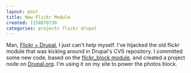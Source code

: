 ```yaml
---
layout: post
title: New Flickr Module
created: 1158870730
categories: projects flickr drupal
---
```

Man, <a href="http://drupal.org/project/flickr">Flickr + Drupal</a>, I just can't help myself. I've hijacked the old flickr module that was kicking around in Drupal's CVS repository. I committed some new code, based on the <a href="http://drupal.org/project/flickr_block">flickr_block module</a>, and created a project node on <a href="http://drupal.org">Drupal.org</a>. I'm using it on my site to power the photos block.

